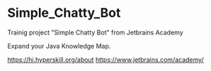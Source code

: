 # Simple_Chatty_Bot

Trainig project "Simple Chatty Bot" from Jetbrains Academy

Expand your Java Knowledge Map.

https://hi.hyperskill.org/about
https://www.jetbrains.com/academy/
